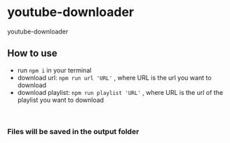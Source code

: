 # youtube-downloader
youtube-downloader

## How to use

- run `npm i` in  your terminal
- download url:  `npm run url 'URL'` , where URL is the url you want to download
- download playlist:  `npm run playlist 'URL'` , where URL is the url of the playlist you want to download

<br>

### Files will be saved in the output folder